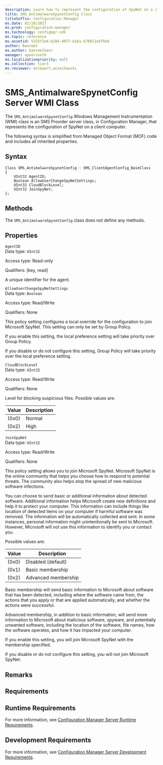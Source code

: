 ```yaml
---
description: Learn how to represent the configuration of SpyNet on a client computer using SMS_AntimalwareSpynetConfig.
title: SMS_AntimalwareSpynetConfig Class
titleSuffix: Configuration Manager
ms.date: 02/28/2017
ms.prod: configuration-manager
ms.technology: configmgr-sdk
ms.topic: reference
ms.assetid: 5335f2e6-b284-4077-b16a-676011e9fbb0
author: Banreet
ms.author: banreetkaur
manager: apoorvseth
ms.localizationpriority: null
ms.collection: tier3
ms.reviewer: mstewart,aczechowski
---
```

# SMS_AntimalwareSpynetConfig Server WMI Class
The `SMS_AntimalwareSpynetConfig` Windows Management Instrumentation (WMI) class is an SMS Provider server class, in Configuration Manager, that represents the configuration of SpyNet on a client computer.  

 The following syntax is simplified from Managed Object Format (MOF) code and includes all inherited properties.  

## Syntax  

```  
Class SMS_AntimalwareSpynetConfig : SMS_ClientAgentConfig_BaseClass  
{  
    UInt32 AgentID;  
    Boolean AllowUserChangeSpyNetSettings;  
    UInt32 CloudBlockLevel;
    UInt32 JoinSpyNet;  
};  
```  

## Methods  
 The `SMS_AntimalwareSpynetConfig` class does not define any methods.  

## Properties  
 `AgentID`  
 Data type: `UInt32`  

 Access type: Read-only  

 Qualifiers: [key, read]  

 A unique identifier for the agent.  

 `AllowUserChangeSpyNetSettings`  
 Data type: `Boolean`  

 Access type: Read/Write  

 Qualifiers: None  

 This policy setting configures a local override for the configuration to join Microsoft SpyNet. This setting can only be set by Group Policy.  

 If you enable this setting, the local preference setting will take priority over Group Policy.  

 If you disable or do not configure this setting, Group Policy will take priority over the local preference setting.

 `CloudBlockLevel`  
 Data type: `UInt32`  

 Access type: Read/Write

 Qualifiers: None  

  Level for blocking suspicious files. Possible values are:

  |Value|Description|
  |---|---|
  |(0x0)|Normal|
  |(0x2)|High|

 `JoinSpyNet`  
 Data type: `UInt32`  

 Access type: Read/Write  

 Qualifiers: None  

 This policy setting allows you to join Microsoft SpyNet. Microsoft SpyNet is the online community that helps you choose how to respond to potential threats. The community also helps stop the spread of new malicious software infections.  

You can choose to send basic or additional information about detected software. Additional information helps Microsoft create new definitions and help it to protect your computer. This information can include things like location of detected items on your computer if harmful software was removed. The information will be automatically collected and sent. In some instances, personal information might unintentionally be sent to Microsoft. However, Microsoft will not use this information to identify you or contact you.

Possible values are:

|Value|Description|
|---|---|
|(0x0)|Disabled (default)|
|(0x1)|Basic membership|
|(0x2)|Advanced membership|

Basic membership will send basic information to Microsoft about software that has been detected, including where the software came from, the actions that you apply or that are applied automatically, and whether the actions were successful.  

Advanced membership, in addition to basic information, will send more information to Microsoft about malicious software, spyware, and potentially unwanted software, including the location of the software, file names, how the software operates, and how it has impacted your computer.  

If you enable this setting, you will join Microsoft SpyNet with the membership specified.  

If you disable or do not configure this setting, you will not join Microsoft SpyNet.

## Remarks  

## Requirements  

## Runtime Requirements  
 For more information, see [Configuration Manager Server Runtime Requirements](../../../../../develop/core/reqs/server-runtime-requirements.md).  

## Development Requirements  
 For more information, see [Configuration Manager Server Development Requirements](../../../../../develop/core/reqs/server-development-requirements.md).
